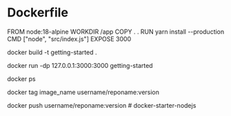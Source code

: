 # Dockerfile

FROM node:18-alpine
WORKDIR /app
COPY . .
RUN yarn install --production
CMD ["node", "src/index.js"]
EXPOSE 3000


docker build -t getting-started .


docker run -dp 127.0.0.1:3000:3000 getting-started


docker ps


docker tag image_name username/reponame:version


docker push username/reponame:version
#   d o c k e r - s t a r t e r - n o d e j s 
 
 
